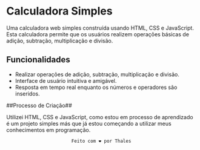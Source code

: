 # Calculadora Simples

Uma calculadora web simples construída usando HTML, CSS e JavaScript. Esta calculadora permite que os usuários realizem operações básicas de adição, subtração, multiplicação e divisão.


## Funcionalidades

- Realizar operações de adição, subtração, multiplicação e divisão.
- Interface de usuário intuitiva e amigável.
- Resposta em tempo real enquanto os números e operadores são inseridos.


##Processo de Criação##

  Utilizei HTML, CSS e JavaScript, como estou em processo de aprendizado é um projeto simples
  más que já estou começando a utilizar meus conhecimentos em programação.

  
                            Feito com ❤️ por Thales
